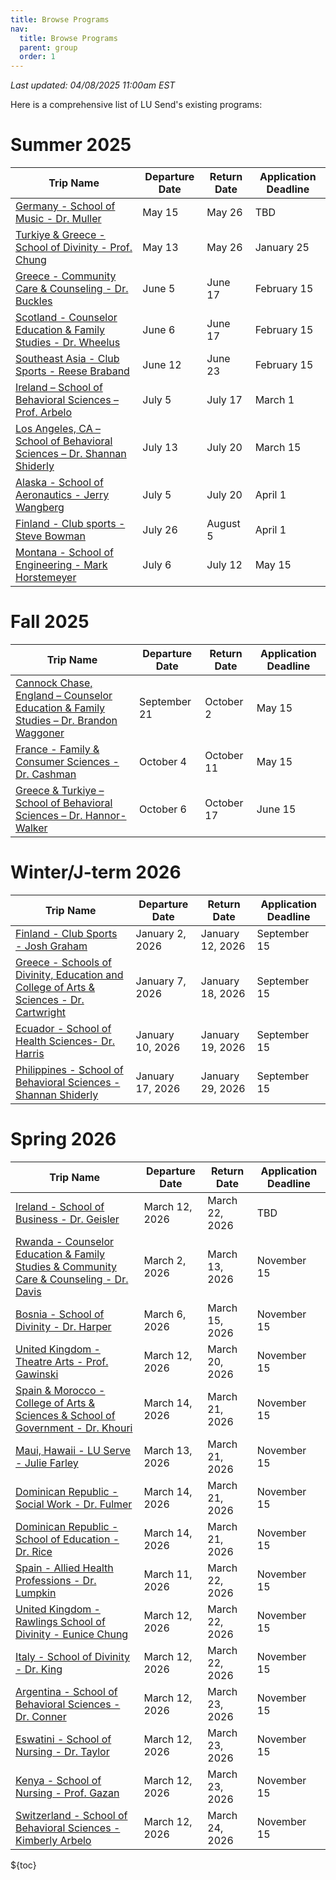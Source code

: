 ```yaml
---
title: Browse Programs
nav:
  title: Browse Programs
  parent: group
  order: 1
---
```

*Last updated: 04/08/2025 11:00am EST*

Here is a comprehensive list of LU Send's existing programs:

# Summer 2025
| Trip Name                                                                                                                                                                                            | Departure Date  | Return Date  | Application Deadline |
| ---------------------------------------------------------------------------------------------------------------------------------------------------------------------------------------------------- | --------------- | ------------ | -------------------- |
| [Germany - School of Music - Dr. Muller](# "Coming Soon!")                                                                                                                                           | May 15          | May 26       | TBD                  |
| [Turkiye & Greece  - School of Divinity - Prof. Chung](https://liberty-sa.terradotta.com/index.cfm?FuseAction=Programs.ViewProgram&Program_ID=12468)                                                 | May 13          | May 26       | January 25           |
| [Greece - Community Care & Counseling - Dr. Buckles ](https://liberty-sa.terradotta.com/index.cfm?FuseAction=Programs.ViewProgram&Program_ID=12532)                                                  | June 5          | June 17      | February 15          |
| [Scotland - Counselor Education & Family Studies - Dr. Wheelus](https://liberty-sa.terradotta.com/index.cfm?FuseAction=Programs.ViewProgram&Program_ID=12533)                                        | June 6          | June 17      | February 15          |
| [Southeast Asia - Club Sports - Reese Braband](https://liberty-sa.terradotta.com/index.cfm?FuseAction=Programs.ViewProgram&Program_ID=12538)                                                         | June 12         | June 23      | February 15          |
| [Ireland – School of Behavioral Sciences – Prof. Arbelo](https://liberty-sa.terradotta.com/index.cfm?FuseAction=Programs.ViewProgram&Program_ID=12541)                                               | July 5          | July 17      | March 1              |
| [Los Angeles, CA – School of Behavioral Sciences – Dr. Shannan Shiderly](https://liberty-sa.terradotta.com/index.cfm?FuseAction=Programs.ViewProgram&Program_ID=12545)                               | July 13         | July 20      | March 15             |
| [Alaska - School of Aeronautics - Jerry Wangberg](https://liberty-sa.terradotta.com/index.cfm?FuseAction=Programs.ViewProgram&Program_ID=12486)                                                      | July 5          | July 20      | April 1              |
| [Finland - Club sports - Steve Bowman](https://liberty-sa.terradotta.com/index.cfm?FuseAction=Programs.ViewProgram&Program_ID=12549)                                                                 | July 26         | August 5     | April 1              |
| [Montana - School of Engineering - Mark Horstemeyer](https://liberty-sa.terradotta.com/index.cfm?FuseAction=Programs.ViewProgram&Program_ID=12556)                                                   | July 6          | July 12      | May 15               |

# Fall 2025
| Trip Name                                                                                                                                                                                            | Departure Date  | Return Date  | Application Deadline |
| ---------------------------------------------------------------------------------------------------------------------------------------------------------------------------------------------------- | --------------- | ------------ | -------------------- |
| [Cannock Chase, England – Counselor Education & Family Studies – Dr. Brandon Waggoner](https://liberty-sa.terradotta.com/index.cfm?FuseAction=Programs.ViewProgram&Program_ID=12552)                 | September 21    | October 2    | May 15               |
| [France - Family & Consumer Sciences - Dr. Cashman](https://liberty-sa.terradotta.com/index.cfm?FuseAction=Programs.ViewProgram&Program_ID=12506)                                                    | October 4       | October 11   | May 15               |
| [Greece & Turkiye – School of Behavioral Sciences – Dr. Hannor-Walker](https://liberty-sa.terradotta.com/index.cfm?FuseAction=Programs.ViewProgram&Program_ID=12554)                                 | October 6       | October 17   | June 15              |

# Winter/J-term 2026 
| Trip Name                                                                                                                                                                                            | Departure Date  | Return Date      | Application Deadline |
| ---------------------------------------------------------------------------------------------------------------------------------------------------------------------------------------------------- | --------------- | ---------------- | -------------------- |
| [Finland - Club Sports - Josh Graham](https://liberty-sa.terradotta.com/index.cfm?FuseAction=Programs.ViewProgram&Program_ID=12550)                                                                  | January 2, 2026 | January 12, 2026 | September 15         |
| [Greece - Schools of Divinity, Education and College of Arts & Sciences - Dr. Cartwright](https://liberty-sa.terradotta.com/index.cfm?FuseAction=Programs.ViewProgram&Program_ID=12555)              | January 7, 2026 | January 18, 2026 | September 15         |
| [Ecuador - School of Health Sciences- Dr. Harris](# "Coming Soon!")                                                                                                                                  | January 10, 2026| January 19, 2026 | September 15         |
| [Philippines - School of Behavioral Sciences - Shannan Shiderly](# "Coming Soon!")                                                                                                                   | January 17, 2026| January 29, 2026 | September 15         |

# Spring 2026
| Trip Name                                                                                                                                                                                            | Departure Date   | Return Date    | Application Deadline     |
| ---------------------------------------------------------------------------------------------------------------------------------------------------------------------------------------------------- | ---------------- | -------------- | ------------------------ |
| [Ireland - School of Business - Dr. Geisler](# "Coming Soon!")                                                                                                                                       | March 12, 2026   | March 22, 2026 | TBD                      |
| [Rwanda - Counselor Education & Family Studies & Community Care & Counseling - Dr. Davis](# "Coming Soon!")                                                                                          | March 2, 2026    | March 13, 2026 | November 15              |
| [Bosnia - School of Divinity - Dr. Harper](# "Coming Soon!")                                                                                                                                         | March 6, 2026    | March 15, 2026 | November 15              |
| [United Kingdom - Theatre Arts - Prof. Gawinski](# "Coming Soon!")                                                                                                                                   | March 12, 2026   | March 20, 2026 | November 15              |
| [Spain & Morocco - College of Arts & Sciences & School of Government - Dr. Khouri ](# "Coming Soon!")                                                                                                | March 14, 2026   | March 21, 2026 | November 15              |
| [Maui, Hawaii - LU Serve - Julie Farley](https://liberty-sa.terradotta.com/index.cfm?FuseAction=Programs.ViewProgram&Program_ID=12559)                                                               | March 13, 2026   | March 21, 2026 | November 15              |
| [Dominican Republic - Social Work - Dr. Fulmer ](# "Coming Soon!")                                                                                                                                   | March 14, 2026   | March 21, 2026 | November 15              |
| [Dominican Republic - School of Education - Dr. Rice](https://liberty-sa.terradotta.com/index.cfm?FuseAction=Programs.ViewProgram&Program_ID=12561)                                                  | March 14, 2026   | March 21, 2026 | November 15              |
| [Spain - Allied Health Professions - Dr. Lumpkin ](https://liberty-sa.terradotta.com/index.cfm?FuseAction=Programs.ViewProgram&Program_ID=12099)                                                     | March 11, 2026   | March 22, 2026 | November 15              |
| [United Kingdom - Rawlings School of Divinity  - Eunice Chung](# "Coming Soon!")                                                                                                                     | March 12, 2026   | March 22, 2026 | November 15              |
| [Italy - School of Divinity - Dr. King](https://liberty-sa.terradotta.com/index.cfm?FuseAction=Programs.ViewProgram&Program_ID=12531)                                                                | March 12, 2026   | March 22, 2026 | November 15              |
| [Argentina - School of Behavioral Sciences - Dr. Conner](https://liberty-sa.terradotta.com/index.cfm?FuseAction=Programs.ViewProgram&Program_ID=12558)                                               | March 12, 2026   | March 23, 2026 | November 15              |
| [Eswatini - School of Nursing - Dr. Taylor](# "Coming Soon!")                                                                                                                                        | March 12, 2026   | March 23, 2026 | November 15              |
| [Kenya - School of Nursing - Prof. Gazan](# "Coming Soon!")                                                                                                                                          | March 12, 2026   | March 23, 2026 | November 15              |
| [Switzerland - School of Behavioral Sciences - Kimberly Arbelo](https://liberty-sa.terradotta.com/index.cfm?FuseAction=Programs.ViewProgram&Program_ID=12562)                                        | March 12, 2026   | March 24, 2026 | November 15              |



${toc}
